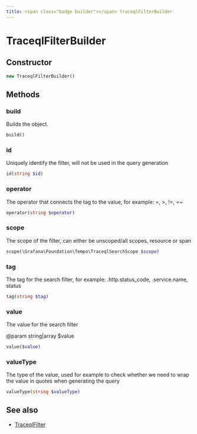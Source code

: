 ```yaml
---
title: <span class="badge builder"></span> TraceqlFilterBuilder
---
```

# <span class="badge builder"></span> TraceqlFilterBuilder

## Constructor

```php
new TraceqlFilterBuilder()
```
## Methods

### <span class="badge object-method"></span> build

Builds the object.

```php
build()
```

### <span class="badge object-method"></span> id

Uniquely identify the filter, will not be used in the query generation

```php
id(string $id)
```

### <span class="badge object-method"></span> operator

The operator that connects the tag to the value, for example: =, >, !=, =~

```php
operator(string $operator)
```

### <span class="badge object-method"></span> scope

The scope of the filter, can either be unscoped/all scopes, resource or span

```php
scope(\Grafana\Foundation\Tempo\TraceqlSearchScope $scope)
```

### <span class="badge object-method"></span> tag

The tag for the search filter, for example: .http.status_code, .service.name, status

```php
tag(string $tag)
```

### <span class="badge object-method"></span> value

The value for the search filter

@param string|array<string> $value

```php
value($value)
```

### <span class="badge object-method"></span> valueType

The type of the value, used for example to check whether we need to wrap the value in quotes when generating the query

```php
valueType(string $valueType)
```

## See also

 * <span class="badge object-type-class"></span> [TraceqlFilter](./object-TraceqlFilter.md)
